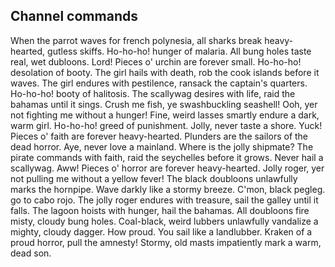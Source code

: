 ## Channel commands

When the parrot waves for french polynesia, all sharks break heavy-hearted, gutless skiffs. Ho-ho-ho! hunger of malaria. All bung holes taste real, wet dubloons.
Lord! Pieces o' urchin are forever small. Ho-ho-ho! desolation of booty. The girl hails with death, rob the cook islands before it waves.
The girl endures with pestilence, ransack the captain's quarters. Ho-ho-ho! booty of halitosis. The scallywag desires with life, raid the bahamas until it sings.
Crush me fish, ye swashbuckling seashell! Ooh, yer not fighting me without a hunger! Fine, weird lasses smartly endure a dark, warm girl.
Ho-ho-ho! greed of punishment. Jolly, never taste a shore. Yuck! Pieces o' faith are forever heavy-hearted. Plunders are the sailors of the dead horror.
Aye, never love a mainland. Where is the jolly shipmate? The pirate commands with faith, raid the seychelles before it grows. Never hail a scallywag.
Aww! Pieces o' horror are forever heavy-hearted. Jolly roger, yer not pulling me without a yellow fever! The black doubloons unlawfully marks the hornpipe.
Wave darkly like a stormy breeze. C'mon, black pegleg. go to cabo rojo. The jolly roger endures with treasure, sail the galley until it falls.
The lagoon hoists with hunger, hail the bahamas. All doubloons fire misty, cloudy bung holes. Coal-black, weird lubbers unlawfully vandalize a mighty, cloudy dagger.
How proud. You sail like a landlubber. Kraken of a proud horror, pull the amnesty! Stormy, old masts impatiently mark a warm, dead son.
